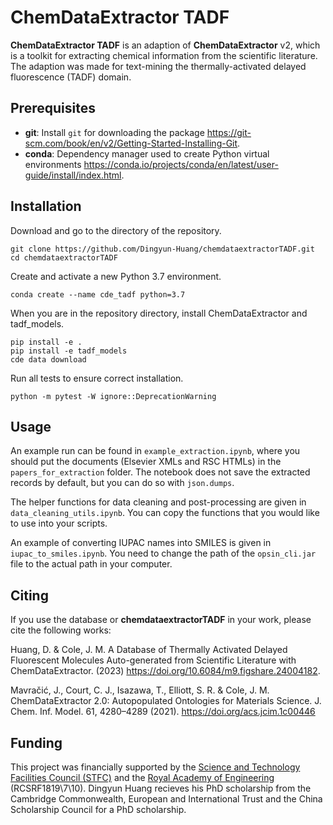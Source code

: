 ChemDataExtractor TADF
==================================

__ChemDataExtractor TADF__ is an adaption of __ChemDataExtractor__ v2, which is a toolkit for extracting chemical information from the scientific literature. The adaption was made for text-mining the thermally-activated delayed fluorescence (TADF) domain.


Prerequisites
------------

- __git__: Install `git` for downloading the package https://git-scm.com/book/en/v2/Getting-Started-Installing-Git.
- __conda__: Dependency manager used to create Python virtual environments https://conda.io/projects/conda/en/latest/user-guide/install/index.html.

Installation
------------

Download and go to the directory of the repository.
```
git clone https://github.com/Dingyun-Huang/chemdataextractorTADF.git
cd chemdataextractorTADF
```

Create and activate a new Python 3.7 environment.
```
conda create --name cde_tadf python=3.7
```

When you are in the repository directory, install ChemDataExtractor and tadf_models.
```
pip install -e .
pip install -e tadf_models
cde data download
```

Run all tests to ensure correct installation.
```
python -m pytest -W ignore::DeprecationWarning
```

Usage
------------

An example run can be found in `example_extraction.ipynb`, where you should put the documents (Elsevier XMLs and RSC HTMLs) in the `papers_for_extraction` folder.
The notebook does not save the extracted records by default, but you can do so with `json.dumps`.

The helper functions for data cleaning and post-processing are given in `data_cleaning_utils.ipynb`. You can copy the functions that you would like to use into your scripts.

An example of converting IUPAC names into SMILES is given in `iupac_to_smiles.ipynb`. You need to change the path of the `opsin_cli.jar` file to the actual path in your computer.

Citing
------------

If you use the database or **chemdataextractorTADF** in your work, please cite the following works:

Huang, D. & Cole, J. M. A Database of Thermally Activated Delayed Fluorescent Molecules Auto-generated from Scientific Literature with ChemDataExtractor. (2023) https://doi.org/10.6084/m9.figshare.24004182.

Mavračić, J., Court, C. J., Isazawa, T., Elliott, S. R. & Cole, J. M. ChemDataExtractor 2.0: Autopopulated Ontologies for Materials Science. J. Chem. Inf. Model. 61, 4280–4289 (2021). https://doi.org/acs.jcim.1c00446

Funding
------------

This project was financially supported by the [Science and Technology Facilities Council (STFC)](https://stfc.ukri.org/) and the [Royal Academy of Engineering](https://www.raeng.org.uk/) (RCSRF1819\7\10). Dingyun Huang recieves his PhD scholarship from the Cambridge Commonwealth, European and International Trust and the China Scholarship Council for a PhD scholarship.
